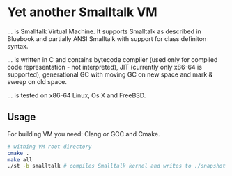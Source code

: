 Yet another Smalltalk VM
========================

… is Smalltalk Virtual Machine. It supports Smalltalk as described in Bluebook
and partially ANSI Smalltalk with support for class definiton syntax.

… is written in C and contains bytecode compiler (used only for compiled code
representation - not interpreted), JIT (currently only x86-64 is supported),
generational GC with moving GC on new space and mark & sweep on old space.

… is tested on x86-64 Linux, Os X and FreeBSD.


Usage
-----

For building VM you need: Clang or GCC and Cmake.

```sh
# withing VM root directory
cmake .
make all
./st -b smalltalk # compiles Smalltalk kernel and writes to ./snapshot
```
